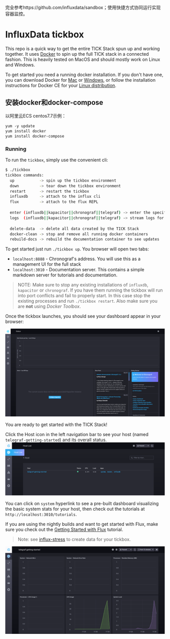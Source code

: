 完全参考https://github.com/influxdata/sandbox；使用快捷方式协同运行实现容器监控。
# InfluxData tickbox

This repo is a quick way to get the entire TICK Stack spun up and working together. It uses [Docker](https://www.docker.com/) to spin up the full TICK stack in a connected fashion. This is heavily tested on MacOS and should mostly work on Linux and Windows.

To get started you need a running docker installation. If you don't have one, you can download Docker for [Mac](https://www.docker.com/docker-mac) or [Windows](https://www.docker.com/docker-windows), or follow the installation instructions for Docker CE for your [Linux distribution](https://docs.docker.com/engine/installation/#server).

## 安装docker和docker-compose

以阿里云ECS centos7.7示例：
```
yum -y update
yum install docker
yum install docker-compose
```

### Running

To run the `tickbox`, simply use the convenient cli:

```bash
$ ./tickbox
tickbox commands:
  up           -> spin up the tickbox environment 
  down         -> tear down the tickbox environment
  restart      -> restart the tickbox
  influxdb     -> attach to the influx cli
  flux         -> attach to the flux REPL

  enter (influxdb||kapacitor||chronograf||telegraf) -> enter the specified container
  logs  (influxdb||kapacitor||chronograf||telegraf) -> stream logs for the specified container

  delete-data  -> delete all data created by the TICK Stack
  docker-clean -> stop and remove all running docker containers
  rebuild-docs -> rebuild the documentation container to see updates
```

To get started just run `./tickbox up`. You browser will open two tabs:

- `localhost:8888` - Chronograf's address. You will use this as a management UI for the full stack
- `localhost:3010` - Documentation server. This contains a simple markdown server for tutorials and documentation.


> NOTE: Make sure to stop any existing installations of `influxdb`, `kapacitor` or `chronograf`. If you have them running the tickbox will run into port conflicts and fail to properly start. In this case stop the existing processes and run `./tickbox restart`. Also make sure you are **not** using _Docker Toolbox_.

Once the tickbox launches, you should see your dashboard appear in your browser:

![Dashboard](./documentation/static/images/landing-page.png)

You are ready to get started with the TICK Stack!

Click the Host icon in the left navigation bar to see your host (named `telegraf-getting-started`) and its overall status.
![Host List](./documentation/static/images/host-list.png)

You can click on `system` hyperlink to see a pre-built dashboard visualizing the basic system stats for your
host, then check out the tutorials at `http://localhost:3010/tutorials`.

If you are using the nightly builds and want to get started with Flux, make sure you check out the [Getting Started with Flux](./documentation/static/tutorials/flux-getting-started.md) tutorial.

> Note: see [influx-stress](https://github.com/influxdata/influx-stress) to create data for your tickbox.

![Dashboard](./documentation/static/images/sandbox-dashboard.png)


